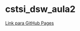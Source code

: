 # cstsi_dsw_aula2

[Link para GitHub Pages]( https://g1ll.github.io/cstsi_dsw_aula2/index.html  "GitHub Pages")
